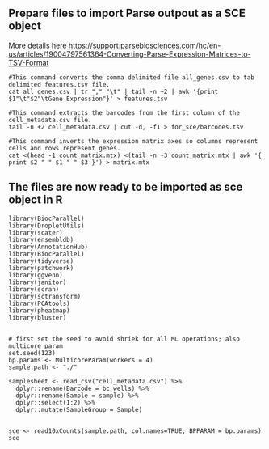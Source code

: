 ## Prepare files to import Parse outpout as a SCE object

More details here https://support.parsebiosciences.com/hc/en-us/articles/19004797561364-Converting-Parse-Expression-Matrices-to-TSV-Format

```
#This command converts the comma delimited file all_genes.csv to tab delimited features.tsv file.
cat all_genes.csv | tr "," "\t" | tail -n +2 | awk '{print $1"\t"$2"\tGene Expression"}' > features.tsv

#This command extracts the barcodes from the first column of the cell_metadata.csv file.
tail -n +2 cell_metadata.csv | cut -d, -f1 > for_sce/barcodes.tsv

#This command inverts the expression matrix axes so columns represent cells and rows represent genes.
cat <(head -1 count_matrix.mtx) <(tail -n +3 count_matrix.mtx | awk '{ print $2 " " $1 " " $3 }') > matrix.mtx
```

## The files are now ready to be imported as sce object in R  

```
library(BiocParallel)
library(DropletUtils)
library(scater)
library(ensembldb)
library(AnnotationHub)
library(BiocParallel)
library(tidyverse)
library(patchwork)
library(ggvenn)
library(janitor)
library(scran)
library(sctransform)
library(PCAtools)
library(pheatmap)
library(bluster)


# first set the seed to avoid shriek for all ML operations; also multicore param
set.seed(123)
bp.params <- MulticoreParam(workers = 4)
sample.path <- "./"

samplesheet <- read_csv("cell_metadata.csv") %>%
  dplyr::rename(Barcode = bc_wells) %>%
  dplyr::rename(Sample = sample) %>%
  dplyr::select(1:2) %>%
  dplyr::mutate(SampleGroup = Sample)


sce <- read10xCounts(sample.path, col.names=TRUE, BPPARAM = bp.params)
sce
```
